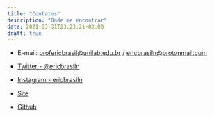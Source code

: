 ```yaml
---
title: "Contatos"
description: "Onde me encontrar"
date: 2021-03-31T23:23:21-03:00
draft: true
---
```


* E-mail: profericbrasil@unilab.edu.br / ericbrasiln@protonmail.com

* <a href="https://twitter.com/ericbrasiln" target="_blank">Twitter - @ericbrasiln</a>

* <a href="https://www.instagram.com/ericbrasiln/" target="_blank"> Instagram - ericbrasiln</a>

* <a href="https://ericbrasiln.github.io/" target="_blank"> Site</a>

* <a href= "https://github.com/ericbrasiln/" target="_blank"> Github</a>
